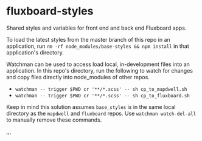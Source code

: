 # fluxboard-styles

Shared styles and variables for front end and back end Fluxboard apps.

To load the latest styles from the master branch of this repo in an application, run
`rm -rf node_modules/base-styles && npm install`
in that application's directory.

Watchman can be used to access load local, in-development files into an application. In this repo's directory, run the following to watch for changes and copy files directly into node_modules of other repos.

- `watchman -- trigger $PWD cr '**/*.scss' -- sh cp_to_mapdwell.sh `
- `watchman -- trigger $PWD cr '**/*.scss' -- sh cp_to_fluxboard.sh `

Keep in mind this solution assumes `base_styles` is in the same local directory as the `mapdwell` and `fluxboard` repos. Use `watchman watch-del-all` to manually remove these commands.

,,,

